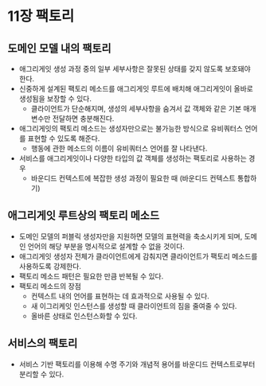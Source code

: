 # 11장 팩토리

## 도메인 모델 내의 팩토리

- 애그리게잇 생성 과정 중의 일부 세부사항은 잘못된 상태를 갖지 않도록 보호돼야 한다.
- 신중하게 설계된 팩토리 메소드를 애그리게잇 루트에 배치해 애그리게잇이 올바로 생성됨을 보장할 수 있다.
    - 클라이언트가 단순해지며, 생성의 세부사항을 숨겨서 값 객체와 같은 기본 매개변수만 전달하면 충분해진다.
- 애그리게잇의 팩토리 메소드는 생성자만으로는 불가능한 방식으로 유비쿼터스 언어를 표현할 수 있도록 해준다.
    - 행동에 관한 메소드의 이름이 유비쿼터스 언어를 잘 나타낸다.
- 서비스를 애그리게잇이나 다양한 타입의 값 객체를 생성하는 팩토리로 사용하는 경우
    - 바운디드 컨텍스트에 복잡한 생성 과정이 필요한 때 (바운디드 컨텍스트 통합하기)

## 애그리게잇 루트상의 팩토리 메소드

- 도메인 모델의 퍼블릭 생성자만을 지원하면 모델의 표현력을 축소시키게 되며, 도메인 언어의 해당 부분을 명시적으로 설계할 수 없을 것이다.
- 애그리게잇 생성자 전체가 클라이언트에게 감춰지면 클라이언트가 팩토리 메소드를 사용하도록 강제한다.
- 팩토리 메소드 패턴은 필요한 만큼 반복될 수 있다.
- 팩토리 메소드의 장점
    - 컨텍스트 내의 언어를 표현하는 데 효과적으로 사용될 수 있다.
    - 새 이그리케잇 인스턴스를 생성할 때 클라이언트의 짐을 줄여줄 수 있다.
    - 올바른 상태로 인스턴스화할 수 있다.

## 서비스의 팩토리

- 서비스 기반 팩토리를 이용해 수명 주기와 개념적 용어를 바운디드 컨텍스트로부터 분리할 수 있다.
